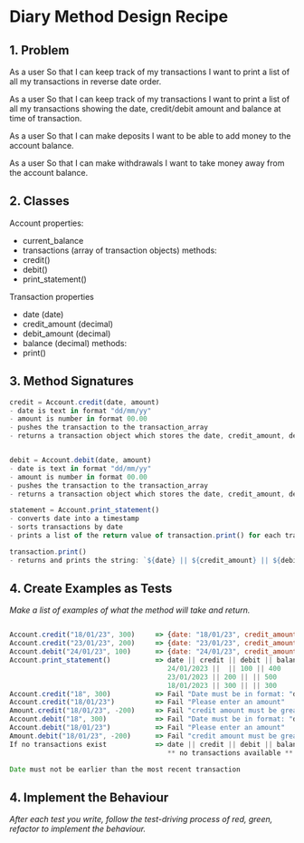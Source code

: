 # Diary Method Design Recipe

## 1. Problem

As a user
So that I can keep track of my transactions
I want to print a list of all my transactions in reverse date order.

As a user
So that I can keep track of my transactions
I want to print a list of all my transactions showing the date, credit/debit amount and balance at time of transaction.

As a user
So that I can make deposits
I want to be able to add money to the account balance.

As a user
So that I can make withdrawals
I want to take money away from the account balance.

## 2. Classes

Account
properties: 
  - current_balance
  - transactions (array of transaction objects)
methods:
  - credit()
  - debit()
  - print_statement()

Transaction
properties
  - date (date)
  - credit_amount (decimal)
  - debit_amount  (decimal)
  - balance (decimal)
methods:
  - print() 

## 3. Method Signatures

```javascript
credit = Account.credit(date, amount)
- date is text in format "dd/mm/yy"
- amount is number in format 00.00
- pushes the transaction to the transaction_array
- returns a transaction object which stores the date, credit_amount, debit_amount, current_balance


debit = Account.debit(date, amount)
- date is text in format "dd/mm/yy"
- amount is number in format 00.00
- pushes the transaction to the transaction_array
- returns a transaction object which stores the date, credit_amount, debit_amount, current_balance

statement = Account.print_statement()
- converts date into a timestamp
- sorts transactions by date
- prints a list of the return value of transaction.print() for each transaction

transaction.print()
- returns and prints the string: `${date} || ${credit_amount} || ${debit_amount} || ${balance}`

```

## 4. Create Examples as Tests

_Make a list of examples of what the method will take and return._

```javascript

Account.credit("18/01/23", 300)     => {date: "18/01/23", credit_amount: 300, debit_amount: 0, balance: 300}
Account.credit("23/01/23", 200)     => {date: "23/01/23", credit_amount: 200, debit_amount: 0, balance: 500}
Account.debit("24/01/23", 100)      => {date: "24/01/23", credit_amount: 0, debit_amount: 100, balance: 400}
Account.print_statement()           => date || credit || debit || balance
                                       24/01/2023 ||  || 100 || 400
                                       23/01/2023 || 200 || || 500
                                       18/01/2023 || 300 || || 300                              
Account.credit("18", 300)           => Fail "Date must be in format: "dd/mm/yy""
Account.credit("18/01/23")          => Fail "Please enter an amount"
Amount.credit("18/01/23", -200)     => Fail "credit amount must be greater than 0"
Account.debit("18", 300)            => Fail "Date must be in format: "dd/mm/yy""
Account.debit("18/01/23")           => Fail "Please enter an amount"
Amount.debit("18/01/23", -200)      => Fail "credit amount must be greater than 0"
If no transactions exist            => date || credit || debit || balance
                                       ** no transactions available **

Date must not be earlier than the most recent transaction
```

## 4. Implement the Behaviour

_After each test you write, follow the test-driving process of red, green, refactor to implement the behaviour._